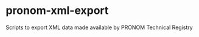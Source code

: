 pronom-xml-export
=================

Scripts to export XML data made available by PRONOM Technical Registry